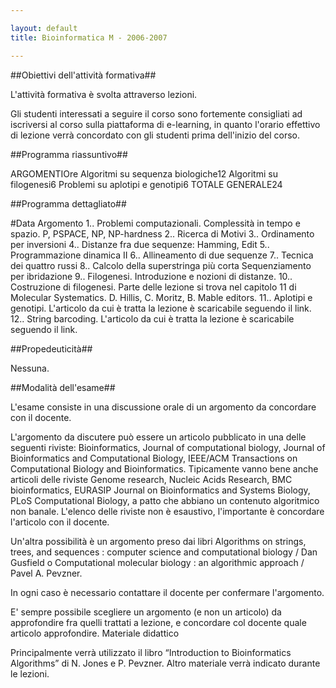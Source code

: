 ```yaml
--- 

layout: default
title: Bioinformatica M - 2006-2007

---
```


##Obiettivi dell'attività formativa##

L'attività formativa è svolta attraverso lezioni.

Gli studenti interessati a seguire il corso sono fortemente consigliati ad iscriversi al corso sulla piattaforma di e-learning, in quanto l'orario effettivo di lezione verrà concordato con gli studenti prima dell'inizio del corso.

##Programma riassuntivo##

ARGOMENTIOre
Algoritmi su sequenza biologiche12
Algoritmi su filogenesi6
Problemi su aplotipi e genotipi6
TOTALE GENERALE24

##Programma dettagliato##


#Data	Argomento
1.. 	Problemi computazionali. Complessità in tempo e spazio. P, PSPACE, NP, NP-hardness
2.. 	Ricerca di Motivi
3.. 	Ordinamento per inversioni
4.. 	Distanze fra due sequenze: Hamming, Edit
5.. 	Programmazione dinamica II
6.. 	Allineamento di due sequenze
7.. 	Tecnica dei quattro russi
8.. 	Calcolo della superstringa più corta Sequenziamento per ibridazione
9.. 	Filogenesi. Introduzione e nozioni di distanze.
10.. 	Costruzione di filogenesi. Parte delle lezione si trova nel capitolo 11 di Molecular Systematics. D. Hillis, C. Moritz, B. Mable editors.
11.. 	Aplotipi e genotipi. L'articolo da cui è tratta la lezione è scaricabile seguendo il link.
12.. 	String barcoding. L'articolo da cui è tratta la lezione è scaricabile seguendo il link.

##Propedeuticità##

Nessuna.

##Modalità dell'esame##

L'esame consiste in una discussione orale di un argomento da concordare con il docente.

L'argomento da discutere può essere un articolo pubblicato in una delle seguenti riviste: Bioinformatics, Journal of computational biology, Journal of Bioinformatics and Computational Biology, IEEE/ACM Transactions on Computational Biology and Bioinformatics. Tipicamente vanno bene anche articoli delle riviste Genome research, Nucleic Acids Research, BMC bioinformatics, EURASIP Journal on Bioinformatics and Systems Biology, PLoS Computational Biology, a patto che abbiano un contenuto algoritmico non banale. L'elenco delle riviste non è esaustivo, l'importante è concordare l'articolo con il docente.

Un'altra possibilità è un argomento preso dai libri Algorithms on strings, trees, and sequences : computer science and computational biology / Dan Gusfield o Computational molecular biology : an algorithmic approach / Pavel A. Pevzner.

In ogni caso è necessario contattare il docente per confermare l'argomento.

E' sempre possibile scegliere un argomento (e non un articolo) da approfondire fra quelli trattati a lezione, e concordare col docente quale articolo approfondire.
Materiale didattico

Principalmente verrà utilizzato il libro “Introduction to Bioinformatics Algorithms” di N. Jones e P. Pevzner. Altro materiale verrà indicato durante le lezioni.
